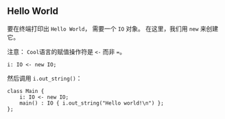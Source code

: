 ## Hello World


要在终端打印出 `Hello World`， 需要一个 `IO` 对象。 在这里，我们用 `new` 来创建它。

注意： `Cool`语言的赋值操作符是 `<-` 而非 `=`。

```
i: IO <- new IO;
```

然后调用 `i.out_string()`：
```
class Main {
    i: IO <- new IO;
    main() : IO { i.out_string("Hello world!\n") };
};
```